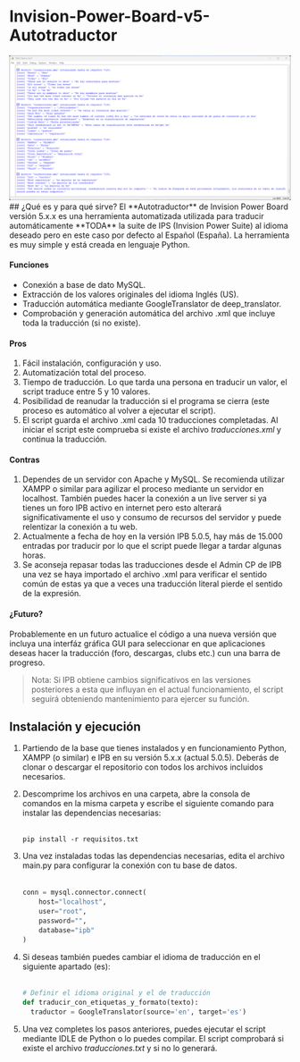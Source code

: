 # Invision-Power-Board-v5-Autotraductor
<center><img src="https://github.com/Garentti/Invision-Power-Board-v5-Autotraductor/blob/main/images/screenshot.png"></center>
## ¿Qué es y para qué sirve?
El **Autotraductor** de Invision Power Board versión 5.x.x es una herramienta automatizada utilizada para traducir automáticamente **TODA** la suite de IPS (Invision Power Suite) al idioma deseado pero en este caso por defecto al Español (España).
La herramienta es muy simple y está creada en lenguaje Python.

#### Funciones
- Conexión a base de dato MySQL.
- Extracción de los valores originales del idioma Inglés (US).
- Traducción automática mediante GoogleTranslator de deep_translator.
- Comprobación y generación automática del archivo .xml que incluye toda la traducción (si no existe).

#### Pros
1. Fácil instalación, configuración y uso.
2. Automatización total del proceso.
2. Tiempo de traducción. Lo que tarda una persona en traducir un valor, el script traduce entre 5 y 10 valores.
3. Posibilidad de reanudar la traducción si el programa se cierra (este proceso es automático al volver a ejecutar el script).
4. El script guarda el archivo .xml cada 10 traducciones completadas. Al iniciar el script este comprueba si existe el archivo *traducciones.xml* y continua la traducción.

#### Contras
1. Dependes de un servidor con Apache y MySQL. Se recomienda utilizar XAMPP o similar para agilizar el proceso mediante un servidor en localhost. También puedes hacer la conexión a un live server si ya tienes un foro IPB activo en internet pero esto alterará significativamente el uso y consumo de recursos del servidor y puede relentizar la conexión a tu web.
2. Actualmente a fecha de hoy en la versión IPB 5.0.5, hay más de 15.000 entradas por traducir por lo que el script puede llegar a tardar algunas horas.
3. Se aconseja repasar todas las traducciones desde el Admin CP de IPB una vez se haya importado el archivo .xml para verificar el sentido común de estas ya que a veces una traducción literal pierde el sentido de la expresión.

#### ¿Futuro?
Probablemente en un futuro actualice el código a una nueva versión que incluya una interfáz gráfica GUI para seleccionar en que aplicaciones deseas hacer la traducción (foro, descargas, clubs etc.) cun una barra de progreso.
>
>Nota: Si IPB obtiene cambios significativos en las versiones posteriores a esta que influyan en el actual funcionamiento, el script seguirá obteniendo mantenimiento para ejercer su función.
>

## Instalación y ejecución
1. Partiendo de la base que tienes instalados y en funcionamiento Python, XAMPP (o similar) e IPB en su versión 5.x.x (actual 5.0.5). Deberás de clonar o descargar el repositorio con todos los archivos incluidos necesarios.
2. Descomprime los archivos en una carpeta, abre la consola de comandos en la misma carpeta y escribe el siguiente comando para instalar las dependencias necesarias:
   
    ```

    pip install -r requisitos.txt

    ```
3. Una vez instaladas todas las dependencias necesarias, edita el archivo main.py para configurar la conexión con tu base de datos.
   
    ```python

    conn = mysql.connector.connect(
        host="localhost",
        user="root",
        password="",
        database="ipb"
    )

    ```

4. Si deseas también puedes cambiar el idioma de traducción en el siguiente apartado (es):
   
    ```python

    # Definir el idioma original y el de traducción
    def traducir_con_etiquetas_y_formato(texto):
      traductor = GoogleTranslator(source='en', target='es')

    ```

5. Una vez completes los pasos anteriores, puedes ejecutar el script mediante IDLE de Python o lo puedes compilar. El script comprobará si existe el archivo *traducciones.txt* y si no lo generará.
